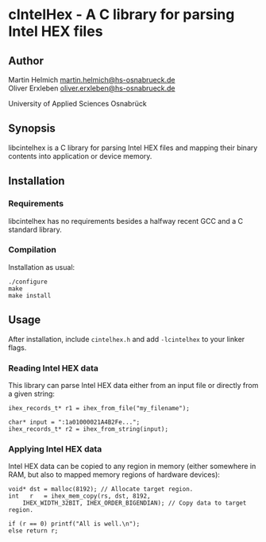 cIntelHex - A C library for parsing Intel HEX files
===================================================

Author
------

Martin Helmich <martin.helmich@hs-osnabrueck.de>  
Oliver Erxleben <oliver.erxleben@hs-osnabrueck.de>

University of Applied Sciences Osnabrück

Synopsis
--------

libcintelhex is a C library for parsing Intel HEX files and mapping their
binary contents into application or device memory.

Installation
------------

### Requirements

libcintelhex has no requirements besides a halfway recent GCC and a C standard
library.

### Compilation

Installation as usual:

	./configure
	make
	make install

Usage
-----

After installation, include `cintelhex.h` and add `-lcintelhex` to your linker flags.

### Reading Intel HEX data

This library can parse Intel HEX data either from an input file or directly
from a given string:

    ihex_records_t* r1 = ihex_from_file("my_filename");
    
    char* input = ":1a01000021A4B2Fe...";
    ihex_records_t* r2 = ihex_from_string(input);

### Applying Intel HEX data

Intel HEX data can be copied to any region in memory (either somewhere in RAM,
but also to mapped memory regions of hardware devices):

    void* dst = malloc(8192); // Allocate target region.
    int   r   = ihex_mem_copy(rs, dst, 8192,
        IHEX_WIDTH_32BIT, IHEX_ORDER_BIGENDIAN); // Copy data to target region.

    if (r == 0) printf("All is well.\n");
    else return r;
